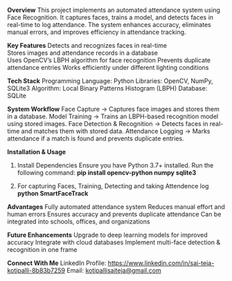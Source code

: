 **Overview**
  This project implements an automated attendance system using Face Recognition. It captures faces, trains a model, and detects faces in real-time to log attendance. The system enhances accuracy, eliminates         manual errors, and improves efficiency in attendance tracking.

**Key Features**
  Detects and recognizes faces in real-time<br>
  Stores images and attendance records in a database<br>
  Uses OpenCV’s LBPH algorithm for face recognition
  Prevents duplicate attendance entries
  Works efficiently under different lighting conditions

**Tech Stack**
  Programming Language: Python 
  Libraries: OpenCV, NumPy, SQLite3
  Algorithm: Local Binary Patterns Histogram (LBPH)
  Database: SQLite

**System Workflow**
  Face Capture → Captures face images and stores them in a database.
  Model Training → Trains an LBPH-based recognition model using stored images.
  Face Detection & Recognition → Detects faces in real-time and matches them with stored data.
  Attendance Logging → Marks attendance if a match is found and prevents duplicate entries.

**Installation & Usage**
  1. Install Dependencies
      Ensure you have Python 3.7+ installed. Run the following command:
      **pip install opencv-python numpy sqlite3**

  2. For capturing Faces, Training, Detecting and taking Attendence log
      **python SmartFaceTrack**
     
**Advantages**
  Fully automated attendance system
  Reduces manual effort and human errors
  Ensures accuracy and prevents duplicate attendance
  Can be integrated into schools, offices, and organizations

**Future Enhancements**
  Upgrade to deep learning models for improved accuracy 
  Integrate with cloud databases
  Implement multi-face detection & recognition in one frame

**Connect With Me**
  LinkedIn Profile: https://www.linkedin.com/in/sai-teja-kotipalli-8b83b7259
  Email: kotipallisaiteja@gmail.com
